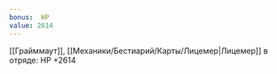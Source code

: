 ```yaml
---
bonus:  HP 
value: 2614
---
```

[[Грайммаут]], [[Механики/Бестиарий/Карты/Лицемер|Лицемер]] в отряде: HP +2614
